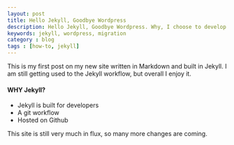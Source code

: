```yaml
---
layout: post
title: Hello Jekyll, Goodbye Wordpress
description: Hello Jekyll, Goodbye Wordpress. Why, I choose to develop my site with Jekyll and no longer use Wordpress.
keywords: jekyll, wordpress, migration
category : blog
tags : [how-to, jekyll]
---
```


This is my first post on my new site written in Markdown and built in Jekyll.  I am still getting used to the Jekyll workflow, but overall I enjoy it.

#### WHY Jekyll?

* Jekyll is built for developers
* A git workflow
* Hosted on Github


This site is still very much in flux, so many more changes are coming.